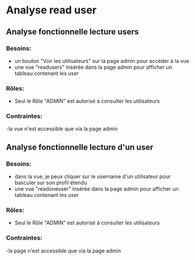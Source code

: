 # Analyse read user

## Analyse fonctionnelle lecture users

### Besoins:
- un bouton "Voir les utilisateurs" sur la page admin pour accéder à la vue 
- une vue "readusers" insérée dans la page admin pour afficher un tableau contenant les user

### Rôles: 
- Seul le Rôle "ADMIN" est autorisé à consulter les utilisateurs

### Contraintes:
-la vue n'est accessible que via la page admin

## Analyse fonctionnelle lecture d'un user

### Besoins:
- dans la vue, je peux cliquer sur le username d'un utilisateur pour basculer sur son profil étendu
- une vue "readoneuser" insérée dans la page admin pour afficher un tableau contenant les user

### Rôles:
- Seul le Rôle "ADMIN" est autorisé à consulter les utilisateurs

### Contraintes:
-la page n'est accessible que via la page admin

